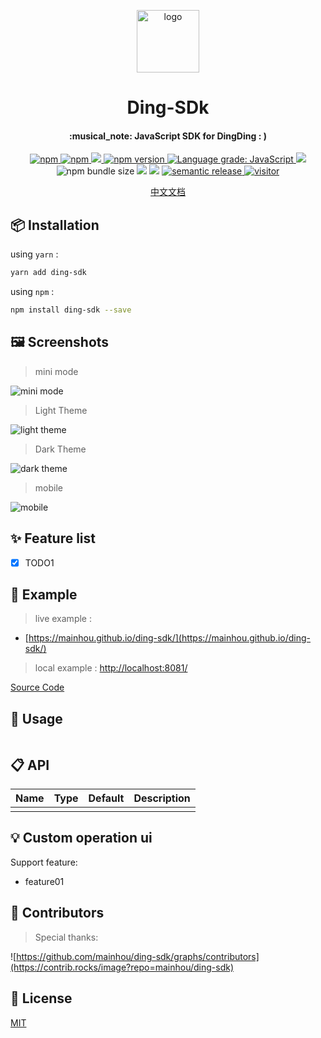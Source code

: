 <p align="center">
  <img alt="logo" src="./assetsImg/logo.png?raw=true" width="100" max-width="100%">
</p>

<h1 align="center">
Ding-SDk
</h1>

<h4 align="center">
:musical_note: JavaScript SDK for DingDing : )
</h4>

<p align="center">
  <a href="https://www.npmjs.com/package/ding-sdk" title="npm">
    <img src="https://img.shields.io/npm/dm/ding-sdk.svg?style=flat-square" alt="npm"/>
  </a>
  <a href="https://www.npmjs.com/package/ding-sdk" title="npm">
    <img src="https://img.shields.io/npm/l/ding-sdk.svg?style=flat-square" alt="npm"/>
  </a>
  <a href="https://github.com/mainhou/ding-sdk/actions">
    <img src="https://github.com/mainhou/ding-sdk/workflows/CI/badge.svg" />
  </a>
   <a href="https://badge.fury.io/js/ding-sdk" title="npm">
    <img src="https://img.shields.io/npm/v/ding-sdk.svg?style=flat-square" alt="npm version"/>
  </a>
  <a href="https://lgtm.com/projects/g/mainhou/ding-sdk/context:javascript">
    <img alt="Language grade: JavaScript" src="https://img.shields.io/lgtm/grade/javascript/g/mainhou/ding-sdk.svg?logo=lgtm&logoWidth=18"/>
  </a>
  <a href="https://codecov.io/gh/mainhou/ding-sdk">
    <img src="https://codecov.io/gh/mainhou/ding-sdk/branch/master/graph/badge.svg" />
  </a>
  <img alt="npm bundle size" src="https://img.shields.io/bundlephobia/minzip/ding-sdk?style=flat-square">
  <a href="https://david-dm.org/mainhou/ding-sdk" title="dependencies status"><img src="https://david-dm.org/mainhou/ding-sdk/status.svg"/></a>
  <a href="https://david-dm.org/mainhou/ding-sdk?type=dev" title="devDependencies status"><img src="https://david-dm.org/mainhou/ding-sdk/dev-status.svg"/></a>
  <a href="https://github.com/semantic-release/semantic-release" title="semantic-release">
    <img src="https://img.shields.io/badge/%20%20%F0%9F%93%A6%F0%9F%9A%80-semantic--release-e10079.svg" alt="semantic release"/>
  </a>
  <a href="https://visitor-badge.glitch.me" title="visitor">
    <img src="https://visitor-badge.glitch.me/badge?page_id=mainhou.ding-sdk" alt="visitor"/>
  </a>
</p>

<p align="center">
  <a href="https://github.com/mainhou/ding-sdk/blob/master/README-CN.md">
    中文文档
  </a>
</p>

## :package: Installation

using `yarn` :

```bash
yarn add ding-sdk
```

using `npm` :

```bash
npm install ding-sdk --save
```

## :framed_picture: Screenshots

> mini mode <br/>

![mini mode](https://github.com/mainhou/ding-sdk/blob/master/assetsImg/mini.png?raw=true)

> Light Theme <br/>

![light theme](https://github.com/mainhou/ding-sdk/blob/master/assetsImg/light-theme.png?raw=true)

> Dark Theme <br/>

![dark theme](https://github.com/mainhou/ding-sdk/blob/master/assetsImg/dark-theme.png?raw=true)

> mobile <br/>

![mobile](https://github.com/mainhou/ding-sdk/blob/master/assetsImg/mobile.jpg?raw=true)

## :sparkles: Feature list

- [x] TODO1

## :eyes: Example

> live example :

- [https://mainhou.github.io/ding-sdk/](https://mainhou.github.io/ding-sdk/)

> local example : [http://localhost:8081/](http://localhost:8081/)

[Source Code](https://github.com/mainhou/ding-sdk/blob/master/example/example.js)

## :memo: Usage

``` js

```

## :clipboard: API

| Name | Type | Default | Description |
| ---- | ---- | ------- | ----------- |
|      |      |         |             |


## :bulb: Custom operation ui

Support feature:

- feature01

## :two_men_holding_hands: Contributors

> Special thanks: 

![https://github.com/mainhou/ding-sdk/graphs/contributors](https://contrib.rocks/image?repo=mainhou/ding-sdk)

## :page_facing_up: License

[MIT](https://github.com/mainhou/ding-sdk/blob/master/LICENCE)
